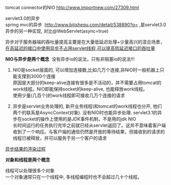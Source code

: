 

tomcat connector的NIO   http://www.importnew.com/27309.html

servlet3.0的异步  
spring mvc的异步  http://www.bijishequ.com/detail/538890?p= ,是servlet3.0异步的另一种实现, 对比@WebServlet(async=true)

异步对于服务器端的吞吐量提高主要是在大量低延迟处理+少量高兴的混合场景， [在高延迟的接口中使用异步不占用servlet线程,可以提高低延迟接口的吞吐量](http://zjumty.iteye.com/blog/2202016)





**NIO与异步是两个概念**  没有异步io的说法，只有非阻塞io的说法!!!

1. NIO是socket层面的, 可以增加连接数,比如几万个连接,非NIO时一般机器上只能支撑到3000个连接  
原因是大部分的keep-alive连接有很多是不活动的，并不需要占用tomcat的work线程。NIO即能保持socket的keep-alive, 也能释放work线程。  
使用少量(几百个)的work线程即可接收几万个连接的请求

2. 异步是servlet业务处理的, 新开业务线程(和tomcat的work线程也分开, 他们两个的联系是AsyncContext对象). 没有NIO时也能异步处理. servlet3.1的异步在socket的操作上使用的是JDK事件机制，不是用的jdk NIO  
长时间运行的任务执行完毕之前就已经从servlet返回了。这并不意味着客户端收到了一个响应。与客户端的通信仍然是开放的等待结果，但接收到的请求的线程已被释放，并可以服务于另一个客户的请求

[异步结果的渲染过程](https://segmentfault.com/a/1190000012525994)

**对象和线程是两个概念**

线程可以处理很多个对象  
一个对象通常只在一个线程中, 多线程编程时也不会超过几十个线程。


